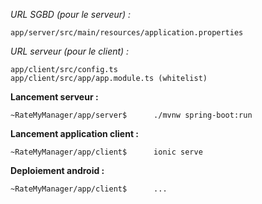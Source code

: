 *URL SGBD (pour le serveur) :* 	

	app/server/src/main/resources/application.properties
	
*URL serveur (pour le client) :*

	app/client/src/config.ts
	app/client/src/app/app.module.ts (whitelist)

**Lancement serveur :**

	~RateMyManager/app/server$		./mvnw spring-boot:run
	
**Lancement application client :**

	~RateMyManager/app/client$		ionic serve
	
**Deploiement android :**

	~RateMyManager/app/client$		...
